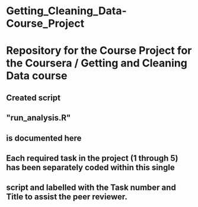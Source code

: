 # Getting_Cleaning_Data-Course_Project
# Repository for the Course Project for the Coursera / Getting and Cleaning Data course

## Created script
## "run_analysis.R"
## is documented here
## 
## Each required task in the project (1 through 5) has been separately coded within this single
## script and labelled with the Task number and Title to assist the peer reviewer.
